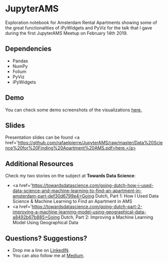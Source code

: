 # JupyterAMS

Exploration notebook for Amsterdam Rental Apartments showing some of the great functionalities of iPyWidgets and PyViz for the talk that I gave during the first JupyterAMS Meetup on February 14th 2019.

## Dependencies

* Pandas
* NumPy
* Folium
* PyViz
* iPyWidgets

## Demo

You can check some demo screenshots of the visualizations <a href='/demo/'>here.</a>

## Slides

Presentation slides can be found <a href='https://github.com/rafaelpierre/JupyterAMS/raw/master/Data%20Science%20for%20Finding%20Apartment%20AMS.pdf>here.</a>

## Additional Resources

Check my two stories on the subject at **Towards Data Science**:

* <a href='https://towardsdatascience.com/going-dutch-how-i-used-data-science-and-machine-learning-to-find-an-apartment-in-amsterdam-part-def30d6799e4>Going Dutch, Part 1: How I Used Data Science & Machine Learning to Find an Apartment in AMS</a>
* <a href='https://towardsdatascience.com/going-dutch-part-2-improving-a-machine-learning-model-using-geographical-data-a8492b67b885>Going Dutch, Part 2: Improving a Machine Learning Model Using Geographical Data</a>

## Questions? Suggestions?

* Drop me a line on <a href='www.linkedin.com/in/rafaelpierre'>LinkedIN</a>.
* You can also follow me at <a href='www.medium.com/@rafaelpierre'>Medium</a>.

